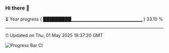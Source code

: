 ### Hi there 👋

⏳ Year progress { █████████▁▁▁▁▁▁▁▁▁▁▁▁▁▁▁▁▁▁▁▁▁ } 33.10 %

---

⏰ Updated on Thu, 01 May 2025 19:37:20 GMT

![Progress Bar CI](https://github.com/IshwaranRudhara/GIT-ACTION/workflows/Progress%20Bar%20CI/badge.svg)
